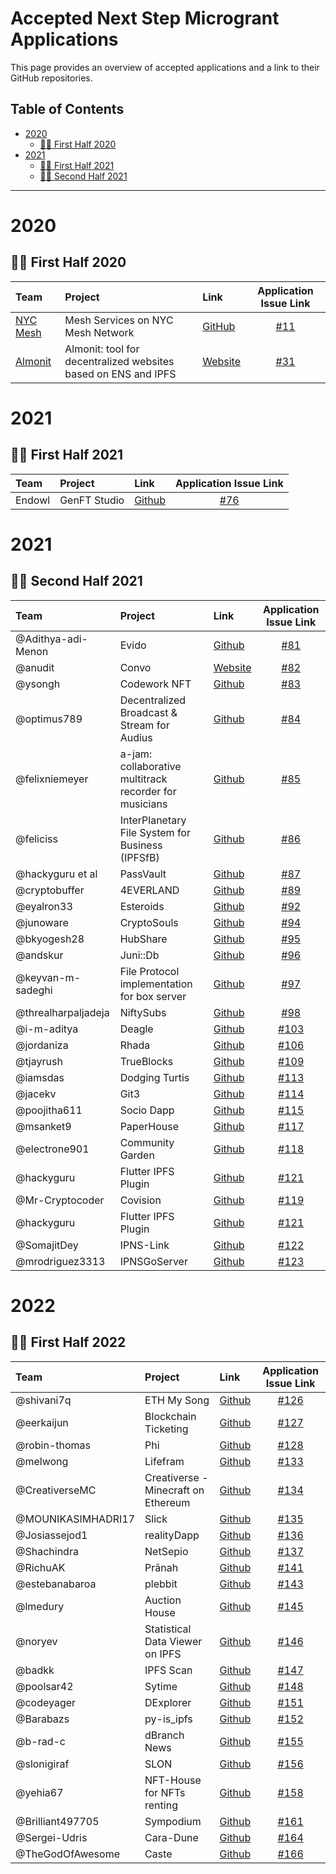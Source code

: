 # Accepted Next Step Microgrant Applications <!-- omit in toc -->

This page provides an overview of accepted applications and a link to their GitHub repositories.

## Table of Contents <!-- omit in toc -->

- [2020](#2020)
  - [:surfing_woman: First Half 2020](#surfing_woman---first-half-2020)
- [2021](#2021)
  - [:surfing_woman: First Half 2021](#surfing_woman---first-half-2021)
  - [:surfing_woman: Second Half 2021](#surfing_woman---second-half-2021)
  
---

# 2020

## :surfing_woman: First Half 2020

| Team | Project | Link | Application Issue Link | 
| :--- | :------ | :--- | :--------: | 
| [NYC Mesh](https://www.nycmesh.net/) | Mesh Services on NYC Mesh Network | [GitHub](https://github.com/tomeshnet/toronto-community-network/issues/53) | [#11](https://github.com/ipfs/devgrants/issues/11) |
| [Almonit](https://almonit.club/#/) | Almonit: tool for decentralized websites based on ENS and IPFS | [Website](https://almonit.club) | [#31](https://github.com/ipfs/devgrants/issues/31) |

# 2021

## :surfing_woman: First Half 2021

| Team | Project | Link | Application Issue Link | 
| :--- | :------ | :--- | :--------: | 
| Endowl | GenFT Studio | [Github](https://github.com/ipfs/community/blob/master/projects/genft.md)| [#76](https://github.com/ipfs/devgrants/issues/76) |

# 2021

## :surfing_woman: Second Half 2021

| Team | Project | Link | Application Issue Link | 
| :--- | :------ | :--- | :--------: | 
| @Adithya-adi-Menon | Evido | [Github](https://github.com/Adithya-adi-Menon/ipfs-evido)| [#81](https://github.com/ipfs/devgrants/issues/81) |
| @anudit | Convo | [Website](https://theconvo.space/)| [#82](https://github.com/ipfs/devgrants/issues/82) |
| @ysongh | Codework NFT | [Github](https://github.com/ysongh/Codework-NFT)| [#83](https://github.com/ipfs/devgrants/issues/83) |
| @optimus789 | Decentralized Broadcast & Stream for Audius | [Github](https://github.com/Rishikeshk9/DBS-Decentralized-Broadcaster-Streamer)| [#84](https://github.com/ipfs/devgrants/issues/84) |
| @felixniemeyer | a-jam: collaborative multitrack recorder for musicians | [Github](https://github.com/felixniemeyer/a-jam)| [#85](https://github.com/ipfs/devgrants/issues/85) |
| @feliciss | InterPlanetary File System for Business (IPFSfB) | [Github](https://github.com/feliciss/IPFSfB)| [#86](https://github.com/ipfs/devgrants/issues/86) |
| @hackyguru et al | PassVault | [Github](https://github.com/hackyguru/PassVault) | [#87](https://github.com/ipfs/devgrants/issues/87) |
| @cryptobuffer| 4EVERLAND | [Github](https://github.com/4everland) | [#89](https://github.com/ipfs/devgrants/issues/89) |
| @eyalron33 | Esteroids | [Github](https://github.com/ipfs/community/blob/master/projects/Esteroids.md) | [#92](https://github.com/ipfs/devgrants/issues/92) |
| @junoware | CryptoSouls | [Github](https://github.com/junoware/cryptosouls) | [#94](https://github.com/ipfs/devgrants/issues/94) |
| @bkyogesh28 | HubShare | [Github](https://github.com/bkyogesh28/HubShare) | [#95](https://github.com/ipfs/devgrants/issues/95) |
| @andskur | Juni::Db | [Github](https://github.com/uddugteam/juniDB) | [#96](https://github.com/ipfs/devgrants/issues/96) |
| @keyvan-m-sadeghi | File Protocol implementation for box server | [Github](https://github.com/functionland/box) | [#97](https://github.com/ipfs/devgrants/issues/97) |
| @threalharpaljadeja | NiftySubs | [Github](https://github.com/NiftySubs/niftysubs) | [#98](https://github.com/ipfs/devgrants/issues/) |
| @i-m-aditya | Deagle | [Github](https://github.com/i-m-aditya/Deagle) | [#103](https://github.com/ipfs/devgrants/issues/103) |
| @jordaniza  | Rhada | [Github](https://github.com/RhadaPay) | [#106](https://github.com/ipfs/devgrants/issues/106) |
| @tjayrush | TrueBlocks | [Github](https://github.com/TrueBlocks/trueblocks-core) | [#109](https://github.com/ipfs/devgrants/issues/109) |
| @iamsdas | Dodging Turtis | [Github](https://github.com/Hardikag17/Dodging-Turtis) | [#113](https://github.com/ipfs/devgrants/issues/113) |
| @jacekv | Git3 | [Github](https://github.com/Paper-House/PaperHouse) | [#114](https://github.com/ipfs/devgrants/issues/114) |
| @poojitha611 | Socio Dapp | [Github](https://github.com/MohinishTeja/celo_project) | [#115](https://github.com/ipfs/devgrants/issues/115) |
| @msanket9 | PaperHouse | [Github](https://github.com/varkiwi/git3-frontend) | [#117](https://github.com/ipfs/devgrants/issues/117) |
| @electrone901  | Community Garden | [Github](https://github.com/electrone901/plant-doctor) | [#118](https://github.com/ipfs/devgrants/issues/118) |
| @hackyguru  | Flutter IPFS Plugin | [Github](https://github.com/hackyguru/IPFS-Flutter) | [#121](https://github.com/ipfs/devgrants/issues/121) |
| @Mr-Cryptocoder   | Covision| [Github](https://github.com/Mr-Cryptocoder) | [#119](https://github.com/ipfs/devgrants/issues/119) |
| @hackyguru   | Flutter IPFS Plugin| [Github](https://github.com/hackyguru/IPFS-Flutter) | [#121](https://github.com/ipfs/devgrants/issues/121) |
| @SomajitDey  | IPNS-Link | [Github](https://github.com/ipns-link) | [#122](https://github.com/ipfs/devgrants/issues/122) |
| @mrodriguez3313 | IPNSGoServer | [Github](https://github.com/mrodriguez3313/IPNSGoServer) | [#123](https://github.com/ipfs/devgrants/issues/123) |

# 2022

## :surfing_woman: First Half 2022
| Team | Project | Link | Application Issue Link | 
| :--- | :------ | :--- | :--------: | 
| @shivani7q | ETH My Song | [Github](https://github.com/shivani7q/ETH_my_Song) | [#126](https://github.com/ipfs/devgrants/issues/126) |
| @eerkaijun | Blockchain Ticketing | [Github](https://github.com/eerkaijun/tixlab) | [#127](https://github.com/ipfs/devgrants/issues/127) |
| @robin-thomas | Phi | [Github](https://github.com/robin-thomas/phi) | [#128](https://github.com/ipfs/devgrants/issues/128) |
| @melwong | Lifefram | [Github](https://github.com/lifefram/lf/) | [#133](https://github.com/ipfs/devgrants/issues/133) |
| @CreativerseMC | Creativerse - Minecraft on Ethereum | [Github](https://github.com/CreativerseMC/CreativerseMC-Plugin) | [#134](https://github.com/ipfs/devgrants/issues/134) |
| @MOUNIKASIMHADRI17 | Slick | [Github](https://github.com/MohinishTeja/Slick) | [#135](https://github.com/ipfs/devgrants/issues/135) |
| @Josiassejod1 | realityDapp | [Github](https://github.com/Josiassejod1/realityDapp) | [#136](https://github.com/ipfs/devgrants/issues/136) |
| @Shachindra | NetSepio | [Github](https://github.com/NetSepio/ChromiumExtension) | [#137](https://github.com/ipfs/devgrants/issues/137) |
| @RichuAK | Prānah | [Github](https://github.com/pranah/DBM-client) | [#141](https://github.com/ipfs/devgrants/issues/141) |
| @estebanabaroa | plebbit | [Github](https://github.com/plebbit/plebbit-js#schema) | [#143](https://github.com/ipfs/devgrants/issues/143) |
| @lmedury | Auction House | [Github](https://github.com/lmedury/auctionhouse) | [#145](https://github.com/ipfs/devgrants/issues/145) |
| @noryev | Statistical Data Viewer on IPFS | [Github](https://github.com/galaxyxone/glsx_live2.2) | [#146](https://github.com/ipfs/devgrants/issues/146) |
| @badkk | IPFS Scan | [Github](https://github.com/crustio/ipfsscan) | [#147](https://github.com/ipfs/devgrants/issues/147) |
| @poolsar42 | Sytime | [Github](https://github.com/ThirdRockEngineering/Sytime) | [#148](https://github.com/ipfs/devgrants/issues/148) |
| @codeyager | DExplorer | [Github](https://github.com/codeyager/Dexplorer) | [#151](https://github.com/ipfs/devgrants/issues/151) |
| @Barabazs | py-is_ipfs| [Github](https://github.com/Barabazs/py-is_ipfs) | [#152](https://github.com/ipfs/devgrants/issues/152) |
| @b-rad-c | dBranch News| [Github](https://github.com/b-rad-c/dbranch-desktop) | [#155](https://github.com/ipfs/devgrants/issues/155) |
| @slonigiraf  | SLON| [Github](https://github.com/slonigiraf/slon-ui) | [#156](https://github.com/ipfs/devgrants/issues/156) |
| @yehia67 | NFT-House for NFTs renting| [Github](https://github.com/yehia67/nft-house) | [#158](https://github.com/ipfs/devgrants/issues/158) |
| @Brilliant497705 | Sympodium| [Github](https://github.com/mendsalbert/sympodiumCoin) | [#161](https://github.com/ipfs/devgrants/issues/161) |
| @Sergei-Udris  | Cara-Dune| [Github](https://github.com/Sergei-Udris/Karga) | [#164](https://github.com/ipfs/devgrants/issues/164) |
| @TheGodOfAwesome  | Caste| [Github](https://github.com/TheGodOfAwesome/Caste) | [#166](https://github.com/ipfs/devgrants/issues/166) |
